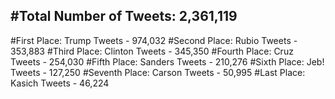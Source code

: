 #Total Number of Tweets: 2,361,119 
---
#First Place: Trump Tweets - 974,032
#Second Place: Rubio Tweets - 353,883
#Third Place: Clinton Tweets - 345,350
#Fourth Place: Cruz Tweets - 254,030
#Fifth Place: Sanders Tweets - 210,276
#Sixth Place: Jeb! Tweets - 127,250
#Seventh Place: Carson Tweets - 50,995
#Last Place: Kasich Tweets - 46,224

